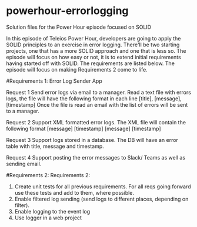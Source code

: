 # powerhour-errorlogging
Solution files for the Power Hour episode focused on SOLID

In this episode of Teleios Power Hour, developers are going to apply the SOLID principles to an exercise in error logging. 
There'll be two starting projects, one that has a more SOLID approach and one that is less so. 
The episode will focus on how easy or not, it is to extend initial requirements having started off with SOLID. 
The requirements are listed below. The episode will focus on making Requirements 2 come to life.

#Requirements 1: 
Error Log Sender App

Request 1
Send error logs via email to a manager. 
Read a text file with errors logs, the file will have the following format in each line
[title], [message], [timestamp]
Once the file is read an email with the list of errors will be sent to a manager.

Request 2
Support XML formatted error logs. The XML file will contain the following format
<errors>
                <error>
                                <title>[title]</title>
                                <message>[message]</message>
                                <timestamp>[timestamp]</timestamp>
                </error>
                <error>
                                <title>[title]</title>
                                <message>[message]</message>
                                <timestamp>[timestamp]</timestamp>
                </error>
</errors>

Request 3
Support logs stored in a database. The DB will have an error table with title, message and timestamp.

Request 4
Support posting the error messages to Slack/ Teams as well as sending email.

#Requirements 2:
Requirements 2:

1. Create unit tests for all previous requirements.
For all reqs going forward use these tests and add to them, where possible.
2. Enable filtered log sending (send logs to different places, depending on filter).
3. Enable logging to the event log
4. Use logger in a web project
